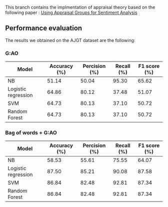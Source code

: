 This branch contains the implmentation of appraisal theory based on the following paper : [Using Appraisal Groups for Sentiment Analysis](https://www.researchgate.net/publication/200044325_Using_appraisal_groups_for_sentiment_analysis)

## Performance evaluation
The results we obtained on the AJGT dataset are the following:
### G:AO
| Model| Accuracy (%) | Percision (%) | Recall (%) | F1 score (%)|
| -| - | - | - | - |
| NB | 51.14 | 50.04 | 95.30 | 65.62 |
| Logistic regression | 64.86 | 80.12 | 37.48 | 51.07 |
| SVM | 64.73 | 80.13 | 37.10 | 50.72 |
| Random Forest | 64.73 | 80.13 | 37.10 | 50.72 |
### Bag of words + G:AO
| Model| Accuracy (%) | Percision (%) | Recall (%) | F1 score (%)|
| -| - | - | - | - |
| NB | 58.53 | 55.61 | 75.55 | 64.07 |
| Logistic regression | 87.50 | 85.21 | 90.08 | 87.58 |
| SVM | 86.84 | 82.48 | 92.81 | 87.34 |
| Random Forest | 86.84 | 82.48 | 92.81 | 87.34 |


